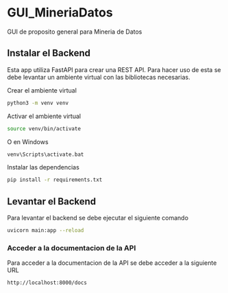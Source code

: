 # GUI_MineriaDatos

GUI de proposito general para Mineria de Datos

## Instalar el Backend

Esta app utiliza FastAPI para crear una REST API.
Para hacer uso de esta se debe levantar un ambiente virtual con las bibliotecas necesarias.

Crear el ambiente virtual

```bash
python3 -m venv venv
```

Activar el ambiente virtual

```bash
source venv/bin/activate
```

O en Windows

```bash
venv\Scripts\activate.bat
```

Instalar las dependencias

```bash
pip install -r requirements.txt
```

## Levantar el Backend

Para levantar el backend se debe ejecutar el siguiente comando

```bash
uvicorn main:app --reload
```

### Acceder a la documentacion de la API

Para acceder a la documentacion de la API se debe acceder a la siguiente URL

```
http://localhost:8000/docs
```
